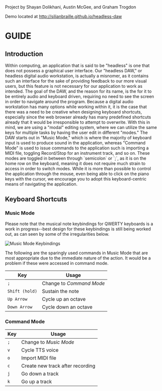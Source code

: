 Project by Shayan Dolikhani, Austin McGee, and Graham Trogdon

Demo located at http://silianbraille.github.io/headless-daw

<h1>GUIDE</h1>
<h2>Introduction</h2>
Within computing, an application that is said to be "headless" is one that does not possess a graphical user interface. Our "headless DAW," or headless digital audio workstation, is actually a misnomer, as it contains such an interface for the sake of providing feedback to our more visual users, but this feature is not necessary for our application to work as intended.
The goal of the DAW, and the reason for its name, is the for it to be entirely audio and keyboard driven, requiring no need to see the screen in order to navigate around the program. Because a digital audio workstation has many options while working within it, it is the case that there was a need to be creative when designing keyboard shortcuts, especially since the web browser already has many predefined shortcuts already that it would be irresponsible to attempt to overwrite.
With this in mind, we are using a "modal" editing system, where we can utilize the same keys for multiple tasks by having the user edit in different "modes." The DAW starts out in "Music Mode," which is where the majority of keyboard input is used to produce sound in the application, whereas "Command Mode" is used to issue commands to the application such is importing a MIDI file, toggling Record/Stop for an instrument track, and so on.
These modes are toggled in between through `semicolon` or `;`, as it is on the home row on the keyboard, meaning it does not require much strain to access in order to switch modes.
While it is more than possible to control the application through the mouse, even being able to click on the piano keys with the cursor, we encourage you to adopt this keyboard-centric means of navigating the application.

<h2>Keyboard Shortcuts</h2>
<h3>Music Mode</h3>
Please note that the musical note keybindings for QWERTY
keyboards is a work in progress--best design for these 
keybindings is still being worked out, as can seen by
some of the irregularities below.

![Music Mode Keybindings](https://github.com/silianBraille/headless-daw/blob/master/music_mode_guide.png)

The following are the sparingly used commands in Music Mode
that are most appropriate due to the immediate nature of the 
action. It would be a problem if these were accessed in command mode.

| Key		    | Usage		    		  				  	  |
| ------------- | ------------- 		  				  	  |
| `;`		    | Change to *Command Mode*  				  |
| `Shift (hold)`| Sustain the note  		  				  |
| `Up Arrow`	| Cycle up an octave  		  				  |
| `Down Arrow`	| Cycle down an octave  		  			  |

<h3>Command Mode</h3>

| Key		    | Usage		    		  				  |
| ------------- | ------------- 		  				  |
| `;`		    | Change to *Music Mode*  				  |
| `v`			| Cycle TTS voice  		  				  |
| `o`			| Import MIDI file  	  				  |
| `c`			| Create new track after recording  	  |
| `j`			| Go down a track					  	  |
| `k`			| Go up a track					 	 	  |
